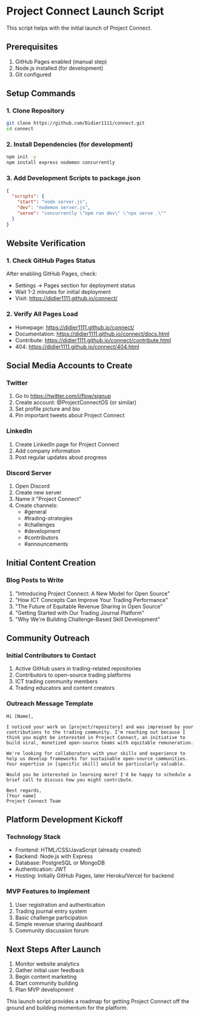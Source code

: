 # Project Connect Launch Script

This script helps with the initial launch of Project Connect.

## Prerequisites
1. GitHub Pages enabled (manual step)
2. Node.js installed (for development)
3. Git configured

## Setup Commands

### 1. Clone Repository
```bash
git clone https://github.com/Didier1111/connect.git
cd connect
```

### 2. Install Dependencies (for development)
```bash
npm init -y
npm install express nodemon concurrently
```

### 3. Add Development Scripts to package.json
```json
{
  "scripts": {
    "start": "node server.js",
    "dev": "nodemon server.js",
    "serve": "concurrently \"npm run dev\" \"npx serve .\""
  }
}
```

## Website Verification

### 1. Check GitHub Pages Status
After enabling GitHub Pages, check:
- Settings → Pages section for deployment status
- Wait 1-2 minutes for initial deployment
- Visit: https://didier1111.github.io/connect/

### 2. Verify All Pages Load
- Homepage: https://didier1111.github.io/connect/
- Documentation: https://didier1111.github.io/connect/docs.html
- Contribute: https://didier1111.github.io/connect/contribute.html
- 404: https://didier1111.github.io/connect/404.html

## Social Media Accounts to Create

### Twitter
1. Go to https://twitter.com/i/flow/signup
2. Create account: @ProjectConnectOS (or similar)
3. Set profile picture and bio
4. Pin important tweets about Project Connect

### LinkedIn
1. Create LinkedIn page for Project Connect
2. Add company information
3. Post regular updates about progress

### Discord Server
1. Open Discord
2. Create new server
3. Name it "Project Connect"
4. Create channels:
   - #general
   - #trading-strategies
   - #challenges
   - #development
   - #contributors
   - #announcements

## Initial Content Creation

### Blog Posts to Write
1. "Introducing Project Connect: A New Model for Open Source"
2. "How ICT Concepts Can Improve Your Trading Performance"
3. "The Future of Equitable Revenue Sharing in Open Source"
4. "Getting Started with Our Trading Journal Platform"
5. "Why We're Building Challenge-Based Skill Development"

## Community Outreach

### Initial Contributors to Contact
1. Active GitHub users in trading-related repositories
2. Contributors to open-source trading platforms
3. ICT trading community members
4. Trading educators and content creators

### Outreach Message Template
```
Hi [Name],

I noticed your work on [project/repository] and was impressed by your contributions to the trading community. I'm reaching out because I think you might be interested in Project Connect, an initiative to build viral, monetized open-source teams with equitable remuneration.

We're looking for collaborators with your skills and experience to help us develop frameworks for sustainable open-source communities. Your expertise in [specific skill] would be particularly valuable.

Would you be interested in learning more? I'd be happy to schedule a brief call to discuss how you might contribute.

Best regards,
[Your name]
Project Connect Team
```

## Platform Development Kickoff

### Technology Stack
- Frontend: HTML/CSS/JavaScript (already created)
- Backend: Node.js with Express
- Database: PostgreSQL or MongoDB
- Authentication: JWT
- Hosting: Initially GitHub Pages, later Heroku/Vercel for backend

### MVP Features to Implement
1. User registration and authentication
2. Trading journal entry system
3. Basic challenge participation
4. Simple revenue sharing dashboard
5. Community discussion forum

## Next Steps After Launch

1. Monitor website analytics
2. Gather initial user feedback
3. Begin content marketing
4. Start community building
5. Plan MVP development

This launch script provides a roadmap for getting Project Connect off the ground and building momentum for the platform.